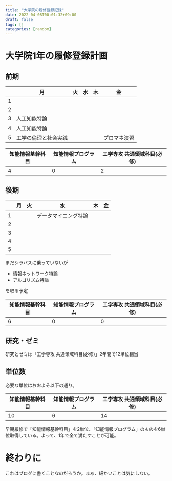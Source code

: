 ```yaml
---
title: "大学院の履修登録記録"
date: 2022-04-08T00:01:32+09:00
draft: false
tags: []
categories: [random]
---
```


# 大学院1年の履修登録計画

## 前期

||月|火|水|木|金|
|----|----|----|----|----|----|
|1||||||
|2||||||
|3|人工知能特論||||
|4|人工知能特論|||||
|5|工学の倫理と社会実践||||プロマネ演習|

|知能情報基幹科目|知能情報プログラム|工学専攻 共通領域科目(必修)|
|----|----|----|
|4|0|2|

## 後期

||月|火|水|木|金|
|----|----|----|----|----|----|
|1|||データマイニング特論|||
|2||||||
|3||||||
|4||||||
|5||||||

まだシラバスに乗っていないが

- 情報ネットワーク特論
- アルゴリズム特論

を取る予定

|知能情報基幹科目|知能情報プログラム|工学専攻 共通領域科目(必修)|
|----|----|----|
|6|0|0|

## 研究・ゼミ

研究とゼミは「工学専攻 共通領域科目(必修)」2年間で12単位相当

## 単位数

必要な単位はおおよそ以下の通り。

|知能情報基幹科目|知能情報プログラム|工学専攻 共通領域科目(必修)|
|----|----|----|
|10|6|14|

早期履修で「知能情報基幹科目」を2単位、「知能情報プログラム」のものを6単位取得している。よって、1年で全て満たすことが可能。

# 終わりに

これはブログに書くことなのだろうか。まあ、細かいことは気にしない。